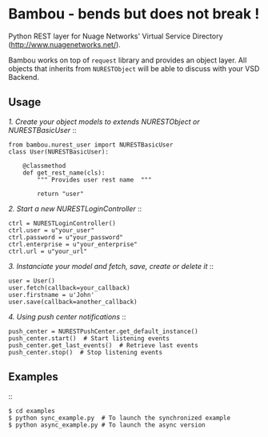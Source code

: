 Bambou - bends but does not break !
====================================

Python REST layer for Nuage Networks' Virtual Service Directory (http://www.nuagenetworks.net/).

Bambou works on top of `request` library and provides an object layer.
All objects that inherits from `NURESTObject` will be able to discuss with your VSD Backend.


Usage
-----

*1. Create your object models to extends NURESTObject or NURESTBasicUser*
::

    from bambou.nurest_user import NURESTBasicUser
    class User(NURESTBasicUser):

        @classmethod
        def get_rest_name(cls):
            """ Provides user rest name  """

            return "user"

*2. Start a new NURESTLoginController*
::

    ctrl = NURESTLoginController()
    ctrl.user = u"your_user"
    ctrl.password = u"your_password"
    ctrl.enterprise = u"your_enterprise"
    ctrl.url = u"your_url"

*3. Instanciate your model and fetch, save, create or delete it*
::

    user = User()
    user.fetch(callback=your_callback)
    user.firstname = u'John'
    user.save(callback=another_callback)

*4. Using push center notifications*
::

    push_center = NURESTPushCenter.get_default_instance()
    push_center.start()  # Start listening events
    push_center.get_last_events()  # Retrieve last events
    push_center.stop()  # Stop listening events

Examples
--------
::

    $ cd examples
    $ python sync_example.py  # To launch the synchronized example
    $ python async_example.py # To launch the async version